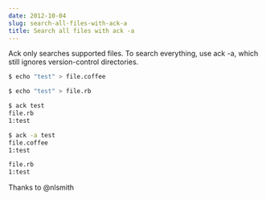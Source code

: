 ```yaml
---
date: 2012-10-04
slug: search-all-files-with-ack-a
title: Search all files with ack -a
---
```


Ack only searches supported files. To search everything, use ack -a, which still ignores version-control directories.

```sh
$ echo "test" > file.coffee

$ echo "test" > file.rb

$ ack test
file.rb
1:test

$ ack -a test
file.coffee
1:test

file.rb
1:test
```

Thanks to @nlsmith
